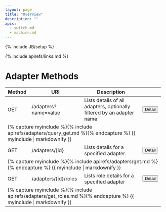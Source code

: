```yaml
---
layout: page
title: "Overview"
description: ""
apis:
  - switch.md
  - machine.md
---
```


{% include JB/setup %}

{% include apirefs/links.md %}


Adapter Methods
===============


<table class="table table-stripped">
<thead>
<th>Method</th>
<th>URI</th>
<th>Description</th>
<th></th>
</thead>

<tr>
<td><span class="label label-success">GET</span></td>
<td>/adapters?name=value</td>
<td>Lists details of all adapters, optionally filtered by an adapter name </td>
<td><button type="button" class="btn btn-sm btn-primary" data-target="#adapters_query"
 data-toggle="collapse">Detail</button></td>
</tr>
<tr>
<td colspan="4" class="hiddenRow">
<div class="accordian-body collapse" id="adapters_query">
 {% capture myinclude %}{% include apirefs/adapters/query_get.md %}{% endcapture %}
{{ myinclude | markdownify }}
</div>
</td>
</tr>

<tr>
<td><span class="label label-success">GET</span></td>
<td>/adapters/{id}</td>
<td>
Lists details for a specified adapter.
</td>
<td><button type="button" class="btn btn-sm btn-primary"
data-target="#adapters_get" data-toggle="collapse">Detail</button></td>
</tr>
<tr>
<td colspan="4" class="hiddenRow">
<div class="accordian-body collapse" id="adapters_get">
 {% capture myinclude %}{%  include apirefs/adapters/get.md %}{% endcapture %}
{{ myinclude | markdownify }}
</div>
</td>
</tr>



<tr>
<td><span class="label label-success">GET</span></td>
<td>/adapters/{id}/roles</td>
<td>Lists role details for a specified adapter
</td>
<td><button type="button" class="btn btn-sm btn-primary"
 data-target="#adapters_role"
 data-toggle="collapse">Detail</button></td>
</tr>
<tr>
<td colspan="4" class="hiddenRow">
<div class="accordian-body collapse" id="adapters_role">
 {% capture myinclude %}{%  include apirefs/adapters/get_roles.md %}{% endcapture %}
{{ myinclude | markdownify }}
</div>
</td>
</tr>

</table>
